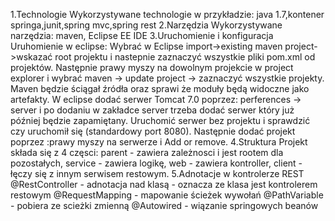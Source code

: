 1.Technologie
Wykorzystywane technologie w przykładzie: java 1.7,kontener springa,junit,spring mvc,spring rest
2.Narzędzia
Wykorzystywane narzędzia: maven, Eclipse EE IDE
3.Uruchomienie i konfiguracja
Uruhomienie w eclipse: 
Wybrać w Eclipse import->existing maven project->wskazać root projektu i nastepnie zaznaczyć wszystkie pliki pom.xml od projektów.
Następnie prawy myszy na dowolnym projekcie w project explorer i wybrać maven -> update project -> zaznaczyć wszystkie projekty. Maven będzie ściągał źródła oraz sprawi że moduły będą widoczne jako artefakty.
W eclipse dodać serwer Tomcat 7.0 poprzez: perferences -> server i po dodaniu w zakładce server trzeba dodać serwer który już później będzie zapamiętany. Uruchomić serwer bez projektu i sprawdzić czy uruchomił się (standardowy port 8080).
Następnie dodać projekt poprzez :prawy myszy na serwerze i Add or remove.
4.Struktura
Projekt składa się z 4 częsci: parent - zawiera zależnosci i jest rootem dla pozostałych, service - zawiera logikę, web - zawiera kontroller, client - łęczy się z innym serwisem restowym.
5.Adnotacje w kontrolerze REST
@RestController - adnotacja nad klasą - oznacza ze klasa jest kontrolerem restowym
@RequestMapping - mapowanie ścieżek wywołań
@PathVariable - pobiera ze scieżki zmienną
@Autowired - wiązanie springowych beanów